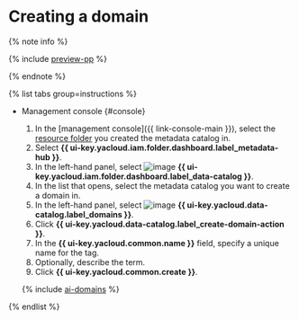 # Creating a domain


{% note info %}

{% include [preview-pp](../../../_includes/preview-pp.md) %}

{% endnote %}


{% list tabs group=instructions %}

- Management console {#console}

  1. In the [management console]({{ link-console-main }}), select the [resource folder](../../../resource-manager/concepts/resources-hierarchy.md#folder) you created the metadata catalog in.
  1. Select **{{ ui-key.yacloud.iam.folder.dashboard.label_metadata-hub }}**.
  1. In the left-hand panel, select ![image](../../../_assets/console-icons/folder-magnifier.svg) **{{ ui-key.yacloud.iam.folder.dashboard.label_data-catalog }}**.
  1. In the list that opens, select the metadata catalog you want to create a domain in.
  1. In the left-hand panel, select ![image](../../../_assets/console-icons/globe.svg) **{{ ui-key.yacloud.data-catalog.label_domains }}**.
  1. Click **{{ ui-key.yacloud.data-catalog.label_create-domain-action }}**.
  1. In the **{{ ui-key.yacloud.common.name }}** field, specify a unique name for the tag.
  1. Optionally, describe the term.
  1. Click **{{ ui-key.yacloud.common.create }}**.

  {% include [ai-domains](../../../_includes/metadata-hub/data-catalog-ai-markup-domains.md) %}

{% endlist %}
